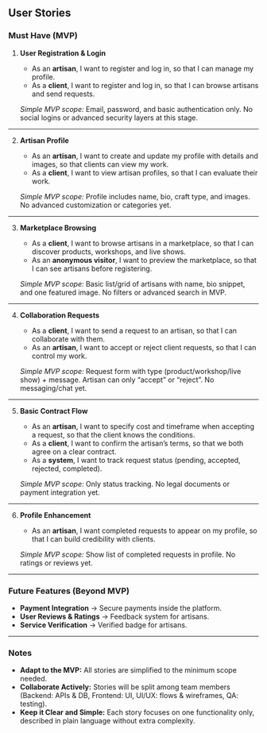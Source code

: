 ## User Stories

### Must Have (MVP)

1. **User Registration & Login**
   - As an **artisan**, I want to register and log in, so that I can manage my profile.  
   - As a **client**, I want to register and log in, so that I can browse artisans and send requests.  

   *Simple MVP scope:* Email, password, and basic authentication only. No social logins or advanced security layers at this stage.  

---

2. **Artisan Profile**
   - As an **artisan**, I want to create and update my profile with details and images, so that clients can view my work.  
   - As a **client**, I want to view artisan profiles, so that I can evaluate their work.  

   *Simple MVP scope:* Profile includes name, bio, craft type, and images. No advanced customization or categories yet.  

---

3. **Marketplace Browsing**
   - As a **client**, I want to browse artisans in a marketplace, so that I can discover products, workshops, and live shows.  
   - As an **anonymous visitor**, I want to preview the marketplace, so that I can see artisans before registering.  

   *Simple MVP scope:* Basic list/grid of artisans with name, bio snippet, and one featured image. No filters or advanced search in MVP.  

---

4. **Collaboration Requests**
   - As a **client**, I want to send a request to an artisan, so that I can collaborate with them.  
   - As an **artisan**, I want to accept or reject client requests, so that I can control my work.  

    *Simple MVP scope:* Request form with type (product/workshop/live show) + message. Artisan can only “accept” or “reject”. No messaging/chat yet.  

---

5. **Basic Contract Flow**
   - As an **artisan**, I want to specify cost and timeframe when accepting a request, so that the client knows the conditions.  
   - As a **client**, I want to confirm the artisan’s terms, so that we both agree on a clear contract.  
   - As a **system**, I want to track request status (pending, accepted, rejected, completed).  

   *Simple MVP scope:* Only status tracking. No legal documents or payment integration yet.  

---

6. **Profile Enhancement**
   - As an **artisan**, I want completed requests to appear on my profile, so that I can build credibility with clients.  

    *Simple MVP scope:* Show list of completed requests in profile. No ratings or reviews yet.  

---

### Future Features (Beyond MVP)

- **Payment Integration** → Secure payments inside the platform.  
- **User Reviews & Ratings** → Feedback system for artisans.  
- **Service Verification** → Verified badge for artisans.  

---

### Notes
- **Adapt to the MVP:** All stories are simplified to the minimum scope needed.  
- **Collaborate Actively:** Stories will be split among team members (Backend: APIs & DB, Frontend: UI, UI/UX: flows & wireframes, QA: testing).  
- **Keep it Clear and Simple:** Each story focuses on one functionality only, described in plain language without extra complexity.  

